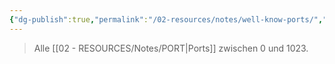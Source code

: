 ```yaml
---
{"dg-publish":true,"permalink":"/02-resources/notes/well-know-ports/","tags":["netzwerk/ip/ipv4","netzwerk/protokoll"],"noteIcon":"","updated":"2025-09-05T10:12:32.000+02:00"}
---
```


> Alle [[02 - RESOURCES/Notes/PORT\|Ports]] zwischen 0 und 1023.